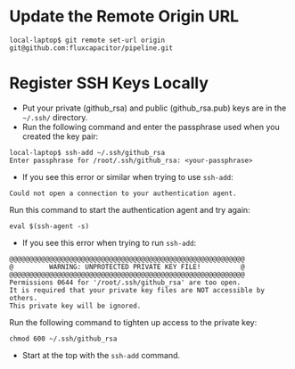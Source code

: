 # Update the Remote Origin URL
```
local-laptop$ git remote set-url origin git@github.com:fluxcapacitor/pipeline.git
```

# Register SSH Keys Locally
* Put your private (github_rsa) and public (github_rsa.pub) keys are in the `~/.ssh/` directory.
* Run the following command and enter the passphrase used when you created the key pair:
```
local-laptop$ ssh-add ~/.ssh/github_rsa
Enter passphrase for /root/.ssh/github_rsa: <your-passphrase>
```
* If you see this error or similar when trying to use `ssh-add`:
```
Could not open a connection to your authentication agent.
``` 
Run this command to start the authentication agent and try again:
```
eval $(ssh-agent -s)
```
* If you see this error when trying to run `ssh-add`:
```
@@@@@@@@@@@@@@@@@@@@@@@@@@@@@@@@@@@@@@@@@@@@@@@@@@@@@@@@@@@
@         WARNING: UNPROTECTED PRIVATE KEY FILE!          @
@@@@@@@@@@@@@@@@@@@@@@@@@@@@@@@@@@@@@@@@@@@@@@@@@@@@@@@@@@@
Permissions 0644 for '/root/.ssh/github_rsa' are too open.
It is required that your private key files are NOT accessible by others.
This private key will be ignored.
```
Run the following command to tighten up access to the private key:
```
chmod 600 ~/.ssh/github_rsa
```
* Start at the top with the `ssh-add` command.